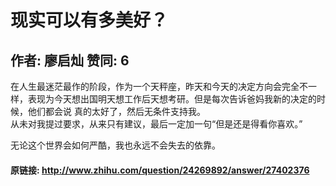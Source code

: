 # 现实可以有多美好？
## 作者: 廖启灿  赞同: 6
在人生最迷茫最作的阶段，作为一个天秤座，昨天和今天的决定方向会完全不一样，表现为今天想出国明天想工作后天想考研。但是每次告诉爸妈我新的决定的时候，他们都会说
真的太好了，然后无条件支持我。  
从未对我提过要求，从来只有建议，最后一定加一句“但是还是得看你喜欢。”  
  
无论这个世界会如何严酷，我也永远不会失去的依靠。

#### 原链接: http://www.zhihu.com/question/24269892/answer/27402376